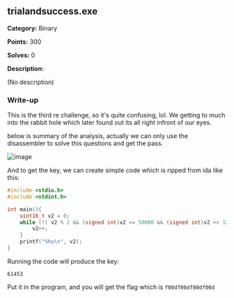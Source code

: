 ## trialandsuccess.exe

**Category:** Binary

**Points:** 300

**Solves:** 0

**Description:**

(No description)

### Write-up

This is the third re challenge, so it's quite confusing, lol. We getting to much into the rabbit hole which later found out its all right infront of our eyes. 

below is summary of the analysis, actually we can only use the disassembler to solve this questions and get the pass.

![image](https://user-images.githubusercontent.com/2675341/30988898-6d017fd8-a4ce-11e7-8405-8bd3bc4c6ba0.png)


And to get the key, we can create simple code which is ripped from ida like this:
```C
#include <stdio.h>
#include <stdint.h>

int main(){
    uint16_t v2 = 0;
    while (!( v2 % 2 && (signed int)v2 >= 50000 && (signed int)v2 >> 12 >= 15 && (v2 & 0xD) == 13 )){
        v2++;
    }
    printf("%hu\n", v2);
}
```

Running the code will produce the key:

`61453`

Put it in the program, and you will get the flag which is `f00df00df00df00d`
